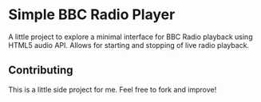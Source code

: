 Simple BBC Radio Player
=============

A little project to explore a minimal interface for BBC Radio playback using HTML5 audio API. Allows for starting and stopping of live radio playback.  
	

Contributing
------------

This is a little side project for me. Feel free to fork and improve!
